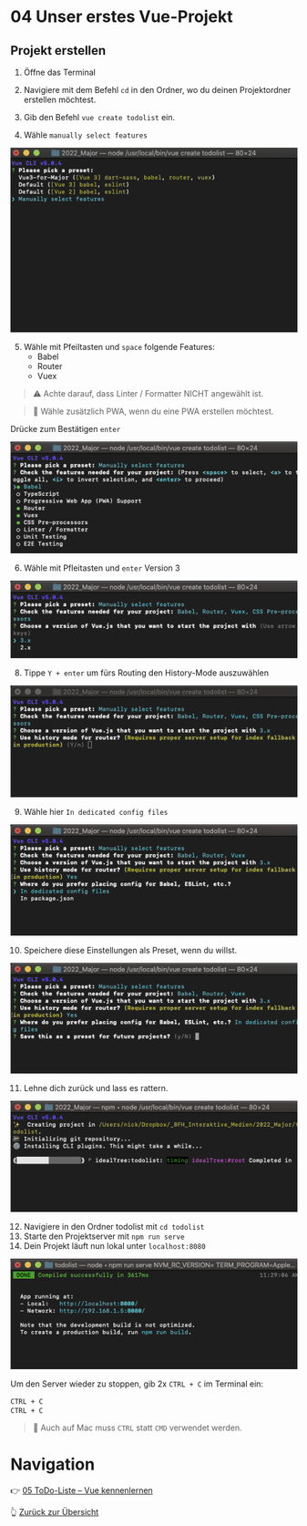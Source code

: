 # 04 Unser erstes Vue-Projekt
## Projekt erstellen
1) Öffne das Terminal
2) Navigiere mit dem Befehl `cd` in den Ordner, wo du deinen Projektordner erstellen möchtest.
5) Gib den Befehl `vue create todolist` ein.

4) Wähle `manually select features`

![Image 5](attachments/vue_5.png)

5) Wähle mit Pfeiltasten und `space` folgende Features:
	- Babel
	- Router
	- Vuex

> ⚠️ Achte darauf, dass Linter / Formatter NICHT angewählt ist.

> 🧠 Wähle zusätzlich PWA, wenn du eine PWA erstellen möchtest.

Drücke zum Bestätigen `enter`

![Image 6](attachments/vue_6.png)

6) Wähle mit Pfleitasten und `enter` Version 3

![Image 3](attachments/vue_3.png)

8) Tippe `Y + enter` um fürs Routing den History-Mode auszuwählen

![Image 7](attachments/vue_7.png)

9) Wähle hier `In dedicated config files`

![Image 8](attachments/vue_8.png)

10) Speichere diese Einstellungen als Preset, wenn du willst.

![Image 9](attachments/vue_9.png)

11) Lehne dich zurück und lass es rattern.

![Image 10](attachments/vue_10.png)

12) Navigiere in den Ordner todolist mit `cd todolist`
13) Starte den Projektserver mit  `npm run serve`
14) Dein Projekt läuft nun lokal unter `localhost:8080`

![Image 11](attachments/vue_11.png)


Um den Server wieder zu stoppen, gib 2x `CTRL + C` im Terminal ein:

```
CTRL + C
CTRL + C
```

>🧠 Auch auf Mac muss `CTRL` statt `CMD` verwendet werden.

# Navigation
👉 [05 ToDo-Liste – Vue kennenlernen](05_ToDo.md)

👆 [Zurück zur Übersicht](https://github.com/Interaktive-Medien/VUE-FOR-MMA)
